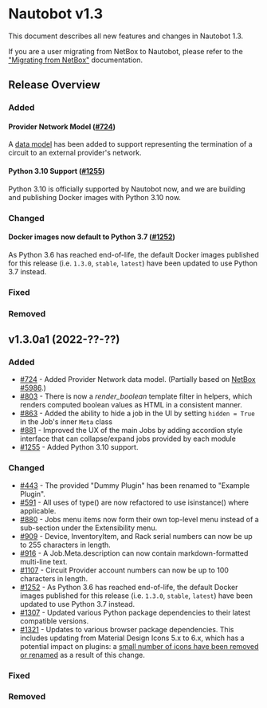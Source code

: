 # Nautobot v1.3

This document describes all new features and changes in Nautobot 1.3.

If you are a user migrating from NetBox to Nautobot, please refer to the ["Migrating from NetBox"](../installation/migrating-from-netbox.md) documentation.

## Release Overview

### Added

#### Provider Network Model ([#724](https://github.com/nautobot/nautobot/issues/724))

A [data model](../models/circuits/providernetwork.md) has been added to support representing the termination of a circuit to an external provider's network.

#### Python 3.10 Support ([#1255](https://github.com/nautobot/nautobot/pull/1255))

Python 3.10 is officially supported by Nautobot now, and we are building and publishing Docker images with Python 3.10 now.

### Changed

#### Docker images now default to Python 3.7 ([#1252](https://github.com/nautobot/nautobot/pull/1252))

As Python 3.6 has reached end-of-life, the default Docker images published for this release (i.e. `1.3.0`, `stable`, `latest`) have been updated to use Python 3.7 instead.

### Fixed

### Removed

## v1.3.0a1 (2022-??-??)

### Added

- [#724](https://github.com/nautobot/nautobot/issues/724) - Added Provider Network data model. (Partially based on [NetBox #5986](https://github.com/netbox-community/netbox/issues/5986).)
- [#803](https://github.com/nautobot/nautobot/issues/803) - There is now a *render_boolean* template filter in helpers, which renders computed boolean values as HTML in a consistent manner.
- [#863](https://github.com/nautobot/nautobot/issues/863) - Added the ability to hide a job in the UI by setting `hidden = True` in the Job's inner `Meta` class
- [#881](https://github.com/nautobot/nautobot/issues/881) - Improved the UX of the main Jobs by adding accordion style interface that can collapse/expand jobs provided by each module
- [#1255](https://github.com/nautobot/nautobot/pull/1255) - Added Python 3.10 support.

### Changed

- [#443](https://github.com/nautobot/nautobot/issues/443) - The provided "Dummy Plugin" has been renamed to "Example Plugin".
- [#591](https://github.com/nautobot/nautobot/issues/591) - All uses of type() are now refactored to use isinstance() where applicable.
- [#880](https://github.com/nautobot/nautobot/issues/880) - Jobs menu items now form their own top-level menu instead of a sub-section under the Extensibility menu.
- [#909](https://github.com/nautobot/nautobot/issues/909) - Device, InventoryItem, and Rack serial numbers can now be up to 255 characters in length.
- [#916](https://github.com/nautobot/nautobot/issues/916) - A Job.Meta.description can now contain markdown-formatted multi-line text.
- [#1107](https://github.com/nautobot/nautobot/issues/1107) - Circuit Provider account numbers can now be up to 100 characters in length.
- [#1252](https://github.com/nautobot/nautobot/pull/1252) - As Python 3.6 has reached end-of-life, the default Docker images published for this release (i.e. `1.3.0`, `stable`, `latest`) have been updated to use Python 3.7 instead.
- [#1307](https://github.com/nautobot/nautobot/pull/1307) - Updated various Python package dependencies to their latest compatible versions.
- [#1321](https://github.com/nautobot/nautobot/pull/1321) - Updates to various browser package dependencies. This includes updating from Material Design Icons 5.x to 6.x, which has a potential impact on plugins: a [small number of icons have been removed or renamed](https://dev.materialdesignicons.com/upgrade#5.9.55-to-6.1.95) as a result of this change.

### Fixed

### Removed
